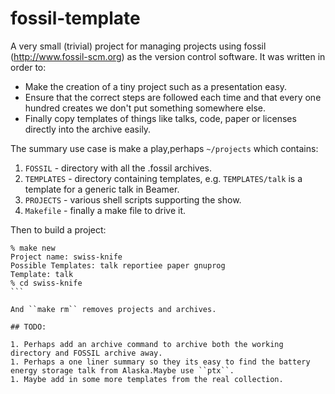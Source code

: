 # fossil-template

A very small (trivial) project for managing projects using fossil
(http://www.fossil-scm.org) as the version control software. 
It was written in order to:

* Make the creation of a tiny project such as a presentation easy.
* Ensure that the correct steps are followed each time and that every
one hundred creates we don't put something somewhere else.
* Finally copy templates of things like talks, code, paper or licenses
directly into the archive easily.

The summary use case is make a play,perhaps ``~/projects`` which
contains:

1. ``FOSSIL`` - directory with all the <project>.fossil archives.
1. ``TEMPLATES`` - directory containing templates,
e.g. ``TEMPLATES/talk`` is a template for a generic talk in Beamer.
1. ``PROJECTS`` - various shell scripts supporting the show.
1. ``Makefile`` - finally a make file to drive it.

Then to build a project:

````
% make new
Project name: swiss-knife
Possible Templates: talk reportiee paper gnuprog
Template: talk
% cd swiss-knife
```

And ``make rm`` removes projects and archives.

## TODO:

1. Perhaps add an archive command to archive both the working
directory and FOSSIL archive away. 
1. Perhaps a one liner summary so they its easy to find the battery
energy storage talk from Alaska.Maybe use ``ptx``.
1. Maybe add in some more templates from the real collection.



 

